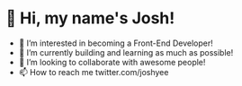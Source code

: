 # 👋 Hi, my name's Josh! 
- 👀 I’m interested in becoming a Front-End Developer!
- 🌱 I’m currently building and learning as much as possible!
- 💞️ I’m looking to collaborate with awesome people!
- 📫 How to reach me twitter.com/joshyee

<!---
thejoshyee/thejoshyee is a ✨ special ✨ repository because its `README.md` (this file) appears on your GitHub profile.
You can click the Preview link to take a look at your changes.
--->
